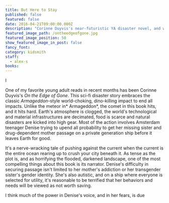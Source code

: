 ```yaml
---
title: But Here to Stay
published: false
featured: false
date: 2016-04-21T09:00:00.000Z
description: "Corinne Duyvis's near-futuristic YA disaster novel, and where to find young autistic writers speaking for themselves."
featured_image_path: /ontheedgeofgone.jpg
featured_image_position: 50
show_featured_image_in_post: false
fancy_font:
category: kidsmith
staff:
  - alex-s
books:
---
```



I

One of my favorite young adult reads in recent months has been Corinne Duyvis's&nbsp;*On the Edge of Gone*. This sci-fi disaster story embraces the classic&nbsp;*Armageddon*-style world-choking, dino-killing impact to end all impacts. Unlike the meteor in*&nbsp;Armageddon*, the comet in this book hits, and it hits hard. Earth's atmosphere is clogged, the world's technological and material infrastructures are decimated, food is scarce and natural disasters are kicked into high gear. Most of the action involves Amsterdam teenager Denise trying to upend all probability to get her missing sister and drug-dependent mother passage on a private generation ship before it leaves Earth for good.

It's a nerve-wracking tale of pushing against the current when the current is the entire ocean rearing up to crush your city beneath it. As tense as the plot is, and as horrifying the flooded, darkened landscape, one of the most compelling things about this book is its narrator. Denise's difficulty in securing passage isn't limited to her mother's addiction or her transgender sister's gender identity. She's also autistic, and on a ship where everyone is selected for utility, it's reasonable to be terrified that her behaviors and needs will be viewed as not worth saving.

I think much of the power in Denise's voice, and in her fears, is due